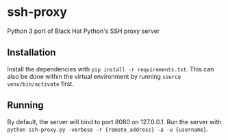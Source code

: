 # ssh-proxy
Python 3 port of Black Hat Python's SSH proxy server

## Installation
Install the dependencies with `pip install -r requirements.txt`. This can also
be done within the virtual environment by running `source venv/bin/activate` first.

## Running
By default, the server will bind to port 8080 on 127.0.0.1. Run the server with
`python ssh-proxy.py -verbose -r {remote_address} -a -u {username}`. 
